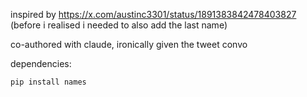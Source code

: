 inspired by https://x.com/austinc3301/status/1891383842478403827 (before i realised i needed to also add the last name)

co-authored with claude, ironically given the tweet convo

dependencies:

```bash
pip install names
